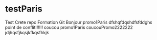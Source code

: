 # testParis
Test Crete repo Formation Git
Bonjour promo1Paris
dfshqfdqshdfsfddghs
point de conflit!!!!!!
coucou  promo1Paris
coucouPromo2222222
jdjhqsfjkqsjkfkqsfhkjk
